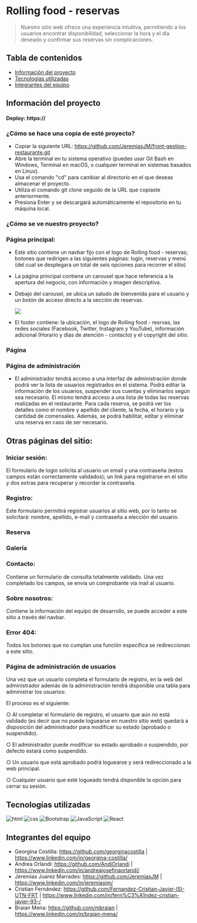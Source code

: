 # Rolling food - reservas
> Nuestro sitio web ofrece una experiencia intuitiva, permitiendo a los usuarios encontrar disponibilidad, seleccionar la hora y el día deseado y confirmar sus reservas sin complicaciones.

## Tabla de contenidos
* [Información del proyecto](#informacion)
* [Tecnologías utilizadas](#tecnologias)
* [Integrantes del equipo](#integrantes)

## Información del proyecto <a name="informacion"></a> 
  #### Deploy: https://
  
  ### ¿Cómo se hace una copia de esté proyecto?
  - Copiar la siguiente URL: https://github.com/JeremiasJM/front-gestion-restaurante.git
  - Abre la terminal en tu sistema operativo (puedes usar Git Bash en Windows, Terminal en macOS, o cualquier terminal en sistemas basados en Linux).
  - Usa el comando "cd" para cambiar al directorio en el que deseas almacenar el proyecto.
  - Utiliza el comando git clone seguido de la URL que copiaste anteriormente.
  - Presiona Enter y se descargará automáticamente el repositorio en tu máquina local.

  ### ¿Cómo se ve nuestro proyecto?
  ### Página principal:
  - Este sitio contiene un navbar fijo con el logo de Rolling food - reservas; botones que redirigen a las siguientes páginas: login, reservas y menú (del cual se desplegara un total de seis opciones para 
    recorrer el sitio)
  - La página principal contiene un carousel que hace referencia a la apertura del negocio, con información y imagen descriptiva.
  - Debajo del carousel, se ubica un saludo de bienvenida para el usuario y un botón de acceso directo a la sección de reservas. 
    
    <img src="https://github.com/JeremiasJM/front-gestion-restaurante/blob/fix/detallesDeDise%C3%B1o/src/assets/resource/media/img-readme/home.png"></img>
    
  - El footer contiene: la ubicación, el logo de Rolling food - resrvas, las redes sociales (Facebook, Twitter, Instagram y YouTube), información adicional (Horario y días de atención - contacto) y el 
    copyright del sitio.
    
### Página 

### Página de administración

- El administrador tendrá acceso a una interfaz de administración donde podrá ver la lista de usuarios registrados en el sistema. Podrá editar la información de los usuarios, suspender sus cuentas y 
  eliminarlos según sea necesario.
  El mismo tendrá acceso a una lista de todas las reservas realizadas en el restaurante. Para cada reserva, se podrá ver los detalles como el nombre y apellido del cliente, la fecha, el horario y la 
  cantidad de comensales. Además, se podrá habilitar, editar y eliminar una reserva en caso de ser necesario.

## Otras páginas del sitio:

### Iniciar sesión: 
El formulario de login solicita al usuario un email y una contraseña (estos campos están correctamente validados); un link para registrarse en el sitio y dos extras para recuperar y recordar la contraseña.

### Registro: 
Este formulario permitirá registrar usuarios al sitio web, por lo tanto se solicitará: nombre, apellido, e-mail y contraseña a elección del usuario.

### Reserva

### Galería

### Contacto: 
Contiene un formulario de consulta totalmente validado. Una vez completado los campos, se envía un comprobante vía mail al usuario.

### Sobre nosotros: 
Contiene la información del equipo de desarrollo, se puede acceder a este sitio a través del navbar.

### Error 404: 
Todos los botones que no cumplan una función específica se redireccionan a este sitio.

### Página de administración de usuarios
Una vez que un usuario completa el formulario de registro, en la web del administrador además de la administración  tendrá disponible una
tabla para administrar los usuarios:

El proceso es el siguiente:

○ Al completar el formulario de registro, el usuario que aún no está validado (es decir que no puede loguearse en nuestro sitio web) quedará a disposición del administrador para modificar su estado (aprobado o suspendido).

○ El administrador puede modificar su estado aprobado o suspendido, por defecto estará como suspendido.

○ Un usuario que está aprobado podrá loguearse y será redireccionado a la web principal.

○ Cualquier usuario que esté logueado tendrá disponible la opción para cerrar su sesión.

## Tecnologías utilizadas <a name="tecnologias"></a>

<img alt="html" src="https://img.shields.io/badge/HTML5-E34F26?style=for-the-badge&logo=html5&logoColor=white">
<img alt="css" src="https://img.shields.io/badge/CSS3-1572B6?style=for-the-badge&logo=css3&logoColor=white">
<img alt="Bootstrap" src="https://img.shields.io/badge/Bootstrap-563D7C?style=for-the-badge&logo=bootstrap&logoColor=white">
<img alt="JavaScript" src="https://img.shields.io/badge/JavaScript-323330?style=for-the-badge&logo=javascript&logoColor=F7DF1E">
<img alt="React" src="https://img.shields.io/badge/react-%2320232a.svg?style=for-the-badge&logo=react&logoColor=%2361DAFB"/>

## Integrantes del equipo <a name="integrantes"></a>
- Georgina Costilla: https://github.com/georginacostilla | https://www.linkedin.com/in/georgina-costilla/
- Andrea Orlandi: https://github.com/AndiOrlandi | https://www.linkedin.com/in/andreajosefinaorlandi/
- Jeremias Juarez Marrades: https://github.com/JeremiasJM | https://www.linkedin.com/in/jeremiasjm/
- Cristian Fernández: https://github.com/Fernandez-Cristian-Javier-ISI-UTN-FRT | https://www.linkedin.com/in/fern%C3%A1ndez-cristian-javier-93-/
- Braian Mena: https://github.com/mbraian | https://www.linkedin.com/in/braian-mena/
